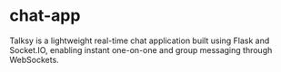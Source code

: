 # chat-app
Talksy is a lightweight real-time chat application built using Flask and Socket.IO, enabling instant one-on-one  and group messaging through WebSockets. 
